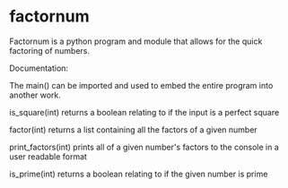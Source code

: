 # factornum
Factornum is a python program and module that allows for the quick factoring of numbers.


Documentation:

The main() can be imported and used to embed the entire program into another work.

is_square(int) returns a boolean relating to if the input is a perfect square

factor(int) returns a list containing all the factors of a given number

print_factors(int) prints all of a given number's factors to the console in a user readable format

is_prime(int) returns a boolean relating to if the given number is prime
